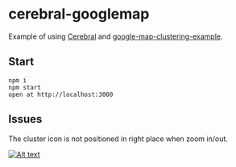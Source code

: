 # cerebral-googlemap

Example of using [Cerebral](http://cerebraljs.com/) 
and [google-map-clustering-example](https://github.com/istarkov/google-map-clustering-example). 

## Start

```
npm i
npm start
open at http://localhost:3000
```
## Issues

The cluster icon is not positioned in right place when zoom in/out.


[![Alt text](https://img.youtube.com/vi/VID/0.jpg)](https://www.youtube.com/watch?v=EU9wSxTNOEA)
